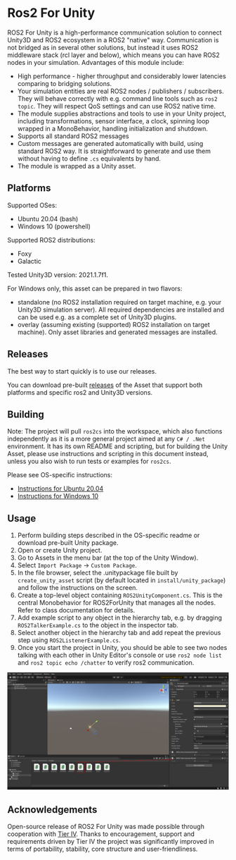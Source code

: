 Ros2 For Unity
===============

ROS2 For Unity is a high-performance communication solution to connect Unity3D and ROS2 ecosystem in a ROS2 "native" way. Communication is not bridged as in several other solutions, but instead it uses ROS2 middleware stack (rcl layer and below), which means you can have ROS2 nodes in your simulation.
Advantages of this module include:
- High performance - higher throughput and considerably lower latencies comparing to bridging solutions.
- Your simulation entities are real ROS2 nodes / publishers / subscribers. They will behave correctly with e.g. command line tools such as `ros2 topic`. They will respect QoS settings and can use ROS2 native time.
- The module supplies abstractions and tools to use in your Unity project, including transformations, sensor interface, a clock, spinning loop wrapped in a MonoBehavior, handling initialization and shutdown.
- Supports all standard ROS2 messages
- Custom messages are generated automatically with build, using standard ROS2 way. It is straightforward to generate and use them without having to define `.cs` equivalents by hand.
- The module is wrapped as a Unity asset.

## Platforms

Supported OSes:
- Ubuntu 20.04 (bash)
- Windows 10 (powershell)

Supported ROS2 distributions:
- Foxy
- Galactic

Tested Unity3D version: 2021.1.7f1.

For Windows only, this asset can be prepared in two flavors:
- standalone (no ROS2 installation required on target machine, e.g. your Unity3D simulation server). All required dependencies are installed and can be used e.g. as a complete set of Unity3D plugins.
- overlay (assuming existing (supported) ROS2 installation on target machine). Only asset libraries and generated messages are installed.

## Releases

The best way to start quickly is to use our releases.

You can download pre-built [releases](https://github.com/RobotecAI/ros2-for-unity/releases) of the Asset that support both platforms and specific ros2 and Unity3D versions.

## Building

Note: The project will pull `ros2cs` into the workspace, which also functions independently as it is a more general project aimed at any `C# / .Net` environment.
It has its own README and scripting, but for building the Unity Asset, please use instructions and scripting in this document instead, unless you also wish to run tests or examples for `ros2cs`.

Please see OS-specific instructions:
- [Instructions for Ubuntu 20.04](README-UBUNTU.md)
- [Instructions for Windows 10](README-WINDOWS.md)

## Usage

1. Perform building steps described in the OS-specific readme or download pre-built Unity package.
2. Open or create Unity project.
3. Go to Assets in the menu bar (at the top of the Unity Window).
4. Select `Import Package` → `Custom Package`.
5. In the file browser, select the .unitypackage file built by `create_unity_asset` script (by default located in `install/unity_package`) and follow the instructions on the screen.
6. Create a top-level object containing `ROS2UnityComponent.cs`. This is the central Monobehavior for ROS2ForUnity that manages all the nodes. Refer to class documentation for details.
7. Add example script to any object in the hierarchy tab, e.g. by dragging `ROS2TalkerExample.cs` to the object in the inspector tab.
8. Select another object in the hierarchy tab and add repeat the previous step using `ROS2ListenerExample.cs`.
9. Once you start the project in Unity, you should be able to see two nodes talking with each other in  Unity Editor's console or use `ros2 node list` and `ros2 topic echo /chatter` to verify ros2 communication.

![usage.png](usage.png)

## Acknowledgements 

Open-source release of ROS2 For Unity was made possible through cooperation with [Tier IV](https://tier4.jp). Thanks to encouragement, support and requirements driven by Tier IV the project was significantly improved in terms of portability, stability, core structure and user-friendliness.
